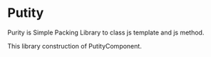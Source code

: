 # Putity

Purity is Simple Packing Library to class js template and js method.

This library construction of PutityComponent.




